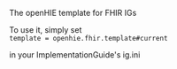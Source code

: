 
The openHIE template for FHIR IGs

To use it, simply set  
   `template = openhie.fhir.template#current`
   
in your ImplementationGuide's ig.ini


